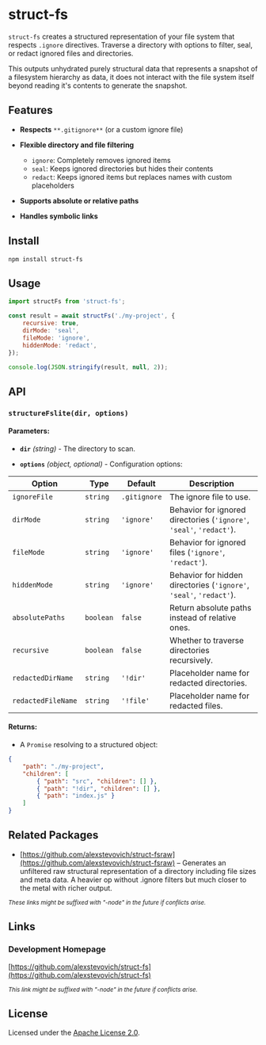 # struct-fs

`struct-fs` creates a structured representation of your file system that respects `.ignore` directives. Traverse a directory with options to filter, seal, or redact ignored files and directories.

This outputs unhydrated purely structural data that represents a snapshot of a filesystem hierarchy as data, it does not interact with the file system itself beyond reading it's contents to generate the snapshot.

## Features

- **Respects** `**.gitignore**` (or a custom ignore file)
- **Flexible directory and file filtering**

    - `ignore`: Completely removes ignored items
    - `seal`: Keeps ignored directories but hides their contents
    - `redact`: Keeps ignored items but replaces names with custom placeholders

- **Supports absolute or relative paths**
- **Handles symbolic links**

## Install

`npm install struct-fs`

## Usage

```js
import structFs from 'struct-fs';

const result = await structFs('./my-project', {
    recursive: true,
    dirMode: 'seal',
    fileMode: 'ignore',
    hiddenMode: 'redact',
});

console.log(JSON.stringify(result, null, 2));
```

## API

### `structureFslite(dir, options)`

#### Parameters:

- **`dir`** _(string)_ - The directory to scan.

- **`options`** _(object, optional)_ - Configuration options:

| Option             | Type      | Default      | Description                                                          |
| ------------------ | --------- | ------------ | -------------------------------------------------------------------- |
| `ignoreFile`       | `string`  | `.gitignore` | The ignore file to use.                                              |
| `dirMode`          | `string`  | `'ignore'`   | Behavior for ignored directories (`'ignore'`, `'seal'`, `'redact'`). |
| `fileMode`         | `string`  | `'ignore'`   | Behavior for ignored files (`'ignore'`, `'redact'`).                 |
| `hiddenMode`       | `string`  | `'ignore'`   | Behavior for hidden directories (`'ignore'`, `'seal'`, `'redact'`).  |
| `absolutePaths`    | `boolean` | `false`      | Return absolute paths instead of relative ones.                      |
| `recursive`        | `boolean` | `false`      | Whether to traverse directories recursively.                         |
| `redactedDirName`  | `string`  | `'!dir'`     | Placeholder name for redacted directories.                           |
| `redactedFileName` | `string`  | `'!file'`    | Placeholder name for redacted files.                                 |

#### Returns:

- A `Promise` resolving to a structured object:

```json
{
    "path": "./my-project",
    "children": [
        { "path": "src", "children": [] },
        { "path": "!dir", "children": [] },
        { "path": "index.js" }
    ]
}
```

## Related Packages

- [https://github.com/alexstevovich/struct-fsraw](https://github.com/alexstevovich/struct-fsraw) – Generates an unfiltered raw structural representation of a directory including file sizes and meta data. A heavier op without .ignore filters but much closer to the metal with richer output.

<sub>_These links might be suffixed with "-node" in the future if conflicts arise._</sub>

## Links

### Development Homepage

[https://github.com/alexstevovich/struct-fs](https://github.com/alexstevovich/struct-fs)

<sub>_This link might be suffixed with "-node" in the future if conflicts arise._</sub>

## License

Licensed under the [Apache License 2.0](https://www.apache.org/licenses/LICENSE-2.0).
